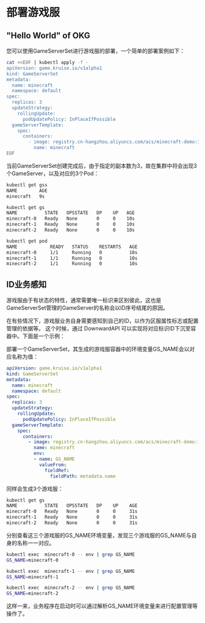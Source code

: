 # 部署游戏服

## "Hello World" of OKG
您可以使用GameServerSet进行游戏服的部署，一个简单的部署案例如下：

```bash
cat <<EOF | kubectl apply -f -
apiVersion: game.kruise.io/v1alpha1
kind: GameServerSet
metadata:
  name: minecraft
  namespace: default
spec:
  replicas: 3
  updateStrategy:
    rollingUpdate:
      podUpdatePolicy: InPlaceIfPossible
  gameServerTemplate:
    spec:
      containers:
        - image: registry.cn-hangzhou.aliyuncs.com/acs/minecraft-demo:1.12.2
          name: minecraft
EOF
```

当前GameServerSet创建完成后，由于指定的副本数为3，故在集群中将会出现3个GameServer，以及对应的3个Pod：

```bash
kubectl get gss
NAME        AGE
minecraft   9s

kubectl get gs
NAME          STATE   OPSSTATE   DP    UP   AGE
minecraft-0   Ready   None       0     0    10s
minecraft-1   Ready   None       0     0    10s
minecraft-2   Ready   None       0     0    10s

kubectl get pod
NAME            READY   STATUS    RESTARTS   AGE
minecraft-0     1/1     Running   0          10s
minecraft-1     1/1     Running   0          10s
minecraft-2     1/1     Running   0          10s
```

## ID业务感知

游戏服由于有状态的特性，通常需要唯一标识来区别彼此，这也是GameServerSet管理的GameServer的名称会以ID序号结尾的原因。

在有些情况下，游戏服业务自身需要感知到自己的ID，以作为区服属性标志或配置管理的依据等。
这个时候，通过 DownwardAPI 可以实现将对应标识ID下沉至容器中。下面是一个示例：

部署一个GameServerSet，其生成的游戏服容器中的环境变量GS_NAME会以对应名称为值：

```yaml
apiVersion: game.kruise.io/v1alpha1
kind: GameServerSet
metadata:
  name: minecraft
  namespace: default
spec:
  replicas: 3
  updateStrategy:
    rollingUpdate:
      podUpdatePolicy: InPlaceIfPossible
  gameServerTemplate:
    spec:
      containers:
        - image: registry.cn-hangzhou.aliyuncs.com/acs/minecraft-demo:1.12.2
          name: minecraft
          env:
          - name: GS_NAME
            valueFrom:
              fieldRef:
                fieldPath: metadata.name
```

同样会生成3个游戏服：

```bash
kubectl get gs
NAME          STATE   OPSSTATE   DP    UP    AGE
minecraft-0   Ready   None       0     0     31s
minecraft-1   Ready   None       0     0     31s
minecraft-2   Ready   None       0     0     31s
```

分别查看这三个游戏服的GS_NAME环境变量，发现三个游戏服的GS_NAME与自身的名称一一对应。

```bash
kubectl exec  minecraft-0 -- env | grep GS_NAME
GS_NAME=minecraft-0

kubectl exec  minecraft-1 -- env | grep GS_NAME
GS_NAME=minecraft-1

kubectl exec  minecraft-2 -- env | grep GS_NAME
GS_NAME=minecraft-2
```

这样一来，业务程序在启动时可以通过解析GS_NAME环境变量来进行配置管理等操作了。